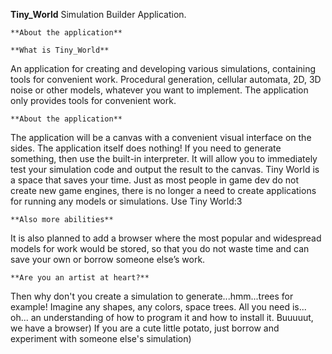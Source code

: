 **Tiny_World**
Simulation Builder Application.

	**About the application**

	**What is Tiny_World**
An application for creating and developing various simulations, containing tools for convenient work. Procedural generation, cellular automata, 2D, 3D noise or other models, whatever you want to implement. The application only provides tools for convenient work.

	**About the application**
The application will be a canvas with a convenient visual interface on the sides. The application itself does nothing! If you need to generate something, then use the built-in interpreter. It will allow you to immediately test your simulation code and output the result to the canvas. Tiny World is a space that saves your time. Just as most people in game dev do not create new game engines, there is no longer a need to create applications for running any models or simulations. Use Tiny World:3

	**Also more abilities**
It is also planned to add a browser where the most popular and widespread models for work would be stored, so that you do not waste time and can save your own or borrow someone else’s work.

	**Are you an artist at heart?**
Then why don't you create a simulation to generate...hmm...trees for example! Imagine any shapes, any colors, space trees. All you need is... oh... an understanding of how to program it and how to install it. Buuuuut, we have a browser) If you are a cute little potato, just borrow and experiment with someone else's simulation)

